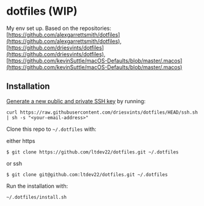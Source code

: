 # dotfiles (WIP)
My env set up. Based on the repositories: [https://github.com/alexgarrettsmith/dotfiles](https://github.com/alexgarrettsmith/dotfiles), [https://github.com/driesvints/dotfiles](https://github.com/driesvints/dotfiles), [https://github.com/kevinSuttle/macOS-Defaults/blob/master/.macos](https://github.com/kevinSuttle/macOS-Defaults/blob/master/.macos)


## Installation

[Generate a new public and private SSH key](https://docs.github.com/en/authentication/connecting-to-github-with-ssh/generating-a-new-ssh-key-and-adding-it-to-the-ssh-agent) by running:
```
curl https://raw.githubusercontent.com/driesvints/dotfiles/HEAD/ssh.sh | sh -s "<your-email-address>"
```

Clone this repo to `~/.dotfiles` with:

either https
```
$ git clone https://github.com/ltdev22/dotfiles.git ~/.dotfiles
```

or ssh
```
$ git clone git@github.com:ltdev22/dotfiles.git ~/.dotfiles
```

Run the installation with:

```
~/.dotfiles/install.sh
```